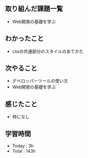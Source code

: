 ## 取り組んだ課題一覧
- Web開発の基礎を学ぶ
## わかったこと
  - cssの共通部分のスタイルのあてかた
## 次やること
  - デベロッパーツールの使い方
  - Web開発の基礎を学ぶ
## 感じたこと
  - 特になし
## 学習時間
  - Today : 3h
  - Total : 143h
